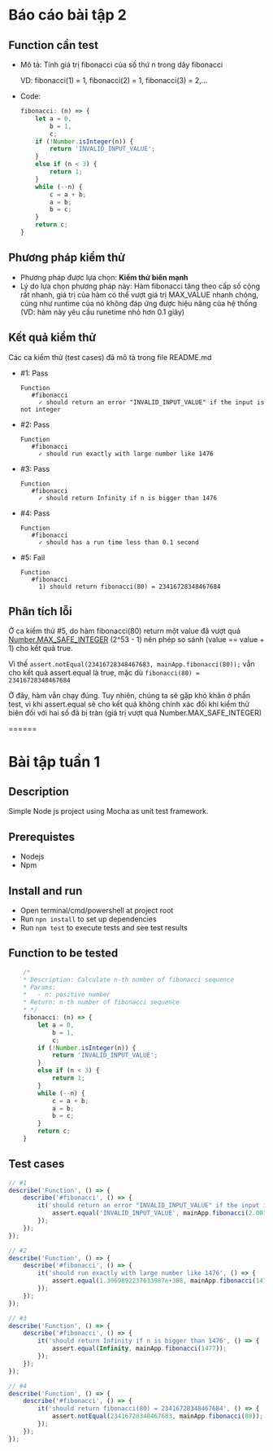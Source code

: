 # Báo cáo bài tập 2

## Function cần test
* Mô tả: Tính giá trị fibonacci của số thứ n trong dãy fibonacci

  VD: fibonacci(1) = 1, fibonacci(2) = 1, fibonacci(3) = 2,...
* Code:

  ```javascript
  fibonacci: (n) => {
      let a = 0,
          b = 1,
          c;
      if (!Number.isInteger(n)) {
          return 'INVALID_INPUT_VALUE';
      }
      else if (n < 3) {
          return 1;
      }
      while (--n) {
          c = a + b;
          a = b;
          b = c;
      }
      return c;
  }
  ```
  
## Phương pháp kiểm thử
* Phương pháp được lựa chọn: **Kiểm thử biên mạnh**
* Lý do lựa chọn phương pháp này: Hàm fibonacci tăng theo cấp số cộng rất nhanh, giá trị của hàm có thể vượt giá trị MAX_VALUE nhanh chóng, cũng như runtime của nó không đáp ứng được hiệu năng của hệ thống (VD: hàm này yêu cầu runetime nhỏ hơn 0.1 giây)

## Kết quả kiểm thử
Các ca kiểm thử (test cases) đã mô tả trong file README.md
* \#1: Pass 
  
  ```
  Function
     #fibonacci
       ✓ should return an error "INVALID_INPUT_VALUE" if the input is not integer
  ```
* \#2: Pass
  
  ```
  Function
     #fibonacci
       ✓ should run exactly with large number like 1476
  ```
* \#3: Pass
  
  ```
  Function
     #fibonacci
       ✓ should return Infinity if n is bigger than 1476
  ```
* \#4: Pass

  ```
  Function
     #fibonacci
       ✓ should has a run time less than 0.1 second
  ```
* \#5: Fail

  ```
  Function
     #fibonacci
       1) should return fibonacci(80) = 23416728348467684
  ```
  
## Phân tích lỗi
Ở ca kiểm thử \#5, do hàm fibonacci(80) return một value đã vượt quá [Number.MAX_SAFE_INTEGER](http://www.ecma-international.org/ecma-262/6.0/#sec-number.max_safe_integer) (2^53 - 1) nên phép so sánh (value == value + 1) cho kết quả true.

Vì thế `assert.notEqual(23416728348467683, mainApp.fibonacci(80));` vẫn cho kết quả assert.equal là true, mặc dù `fibonacci(80) = 23416728348467684`

Ở đây, hàm vẫn chạy đúng. Tuy nhiên, chúng ta sẽ gặp khó khăn ở phần test, vì khi assert.equal sẽ cho kết quả không chính xác đối khi kiểm thử biên đối với hai số đã bị tràn (giá trị vượt quá Number.MAX_SAFE_INTEGER)
 
======

# Bài tập tuần 1
## Description
Simple Node js project using Mocha as unit test framework.

## Prerequistes
- Nodejs
- Npm

## Install and run
- Open terminal/cmd/powershell at project root
- Run `npn install` to set up dependencies
- Run `npm test` to execute tests and see test results

## Function to be tested
```javascript
    /*
    * Description: Calculate n-th number of fibonacci sequence
    * Params:
    *   - n: positive number
    * Return: n-th number of fibonacci sequence
    * */
    fibonacci: (n) => {
        let a = 0,
            b = 1,
            c;
        if (!Number.isInteger(n)) {
            return 'INVALID_INPUT_VALUE';
        }
        else if (n < 3) {
            return 1;
        }
        while (--n) {
            c = a + b;
            a = b;
            b = c;
        }
        return c;
    }
```

## Test cases
```javascript
// #1
describe('Function', () => {
    describe('#fibonacci', () => {
        it('should return an error "INVALID_INPUT_VALUE" if the input is not integer', () => {
            assert.equal('INVALID_INPUT_VALUE', mainApp.fibonacci(2.001));
        });
    });
});
```
```javascript
// #2
describe('Function', () => {
    describe('#fibonacci', () => {
        it('should run exactly with large number like 1476', () => {
            assert.equal(1.3069892237633987e+308, mainApp.fibonacci(1476));
        });
    });
});
```
```javascript
// #3
describe('Function', () => {
    describe('#fibonacci', () => {
        it('should return Infinity if n is bigger than 1476', () => {
            assert.equal(Infinity, mainApp.fibonacci(1477));
        });
    });
});
```
```javascript
// #4
describe('Function', () => {
    describe('#fibonacci', () => {
        it('should return fibonacci(80) = 23416728348467684', () => {
            assert.notEqual(23416728348467683, mainApp.fibonacci(80));
        });
    });
});
```
